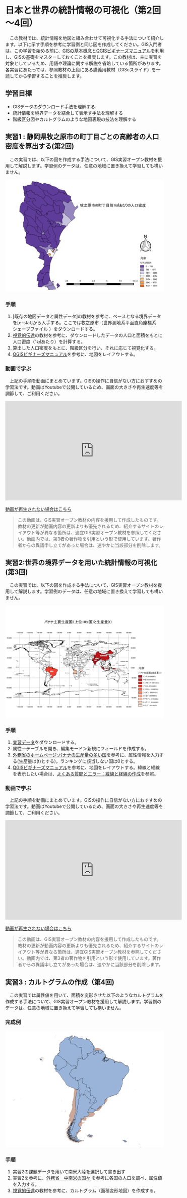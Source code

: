 # 日本と世界の統計情報の可視化（第2回～4回）
　この教材では、統計情報を地図と組み合わせて可視化する手法について紹介します。以下に示す手順を参考に学習例と同じ図を作成してください。GIS入門者は、この学習を始める前に、[GISの基本概念]と[QGISビギナーズマニュアル]を利用し、GISの基礎をマスターしておくことを推奨します。この教材は、主に実習を対象としているため、用語や理論に関する解説を省略している箇所があります。各実習にあたっては、参照教材の上段にある講義用教材（GIScスライド）を一読してから学習することを推奨します。

## 学習目標
- GISデータのダウンロード手法を理解する
- 統計情報を境界データを結合して表示す手法を理解する
- 階級区分図やカルトグラムのような地図表現の技法を理解する

## 実習1 : 静岡県牧之原市の町丁目ごとの高齢者の人口密度を算出する(第2回)
　この実習では、以下の図を作成する手法について、GIS実習オープン教材を援用して解説します。学習例のデータは、任意の地域に置き換えて学習しても構いません。

![統計](./img/toukei.png)

### 手順
1. [既存の地図データと属性データ]の教材を参考に、ベースとなる境界データを[e-stat]から入手する。ここでは牧之原市（世界測地系平面直角座標系　シェープファイル ）をダウンロードする。
2. [視覚的伝達]の教材を参考に、ダウンロードしたデータの人口と面積をもとに人口密度（1㎢あたり）を計算する。
3. 算出した人口密度をもとに、階級区分を行い、それに応じて視覚化する。
4. [QGISビギナーズマニュアル]を参考に、地図をレイアウトする。

### 動画で学ぶ
　上記の手順を動画にまとめています。GISの操作に自信がない方におすすめの学習法です。動画はYoutubeで公開しているため、画面の大きさや再生速度等を調節して、ご利用ください。

<div style = "text-align: center;">
<iframe width="560" height="315" src="https://www.youtube.com/embed/ACRC1SkGNSI" frameborder="0" allow="autoplay; encrypted-media" allowfullscreen></iframe></div>

[動画が再生されない場合はこちら](https://www.youtube.com/watch?v=ACRC1SkGNSI)

> この動画は、GIS実習オープン教材の内容を援用して作成したものです。教材の更新が動画内容の更新よりも優先されるため、紹介するサイトのレイアウト等が異なる箇所は、適宜GIS実習オープン教材を参照してください。動画内では、第3者の著作物を引用という形で使用しています。著作者からの異議申し立てがあった場合は、速やかに当該部分を削除します。

## 実習2:世界の境界データを用いた統計情報の可視化(第3回)
　この実習では、以下の図を作成する手法について、GIS実習オープン教材を援用して解説します。学習例のデータは、任意の地域に置き換えて学習しても構いません。

![統計](./img/toukei_w.png)

### 手順
1. [実習データ](https://github.com/gis-oer/datasets/raw/master/vector/world_ja.zip)をダウンロードする。
2. 属性―テーブルを開き、編集モード＞新規にフィールドを作成する。
3. [外務省のホームページ:バナナの生産量の多い国](https://www.mofa.go.jp/mofaj/kids/ranking/banana.html)を参考に、属性情報を入力する(生産量は(t)とする)。ランキングに該当しない国は0とする。
4. [QGISビギナーズマニュアル]を参考に、地図をレイアウトする。緯線と経線を表示したい場合は、[よくある質問とエラー：緯線と経線の作成](../よくある質問とエラー/よくある質問とエラー.md)を参照。

### 動画で学ぶ
　上記の手順を動画にまとめています。GISの操作に自信がない方におすすめの学習法です。動画はYoutubeで公開しているため、画面の大きさや再生速度等を調節して、ご利用ください。

<div style = "text-align: center;">
<iframe width="560" height="315" src="https://www.youtube.com/embed/ljT_Cxy56pg" frameborder="0" allow="autoplay; encrypted-media"
 allowfullscreen></iframe></div>

[動画が再生されない場合はこちら](https://www.youtube.com/watch?v=ljT_Cxy56pg)
> この動画は、GIS実習オープン教材の内容を援用して作成したものです。教材の更新が動画内容の更新よりも優先されるため、紹介するサイトのレイアウト等が異なる箇所は、適宜GIS実習オープン教材を参照してください。動画内では、第3者の著作物を引用という形で使用しています。著作者からの異議申し立てがあった場合は、速やかに当該部分を削除します。


## 実習3 : カルトグラムの作成（第4回)
　この実習では属性値を用いて、面積を変形させた以下のようなカルトグラムを作成する手法について、GIS実習オープン教材を援用して解説します。学習例のデータは、任意の地域に置き換えて学習しても構いません。

 ### 完成例

 ![cartogram](./img/toukei_c.png)

 ### 手順
 1. 実習2の課題データを用いて南米大陸を選択して書き出す
 2. 実習2を参考に、[外務省　中南米の国々 ](https://www.mofa.go.jp/mofaj/kids/ichiran/i_latinamerica.html)を参考に各国の人口を調べ、属性値を入力する。
 3. [視覚的伝達]の教材を参考に、カルトグラム（面積変形地図）を作成する。


[GISオープン教材について]:../README.md
[GIS実習用基礎教材一覧]:../README.md
[GISの基本概念]:../01_GISの基本概念/GISの基本概念.md
[QGISビギナーズマニュアル]:../QGISビギナーズマニュアル/QGISビギナーズマニュアル.md
[GRASSビギナーズマニュアル]:../GRASSビギナーズマニュアル/GRASSビギナーズマニュアル.md
[リモートセンシングとその解析]:../06_リモートセンシングとその解析/リモートセンシングとその解析.md
[既存データの地図データと属性データ]:../07_既存データの地図データと属性データ/既存データの地図データと属性データ.md
[空間データ]:../08_空間データ/空間データ.md
[空間データベース]:../09_空間データベース/空間データベース.md
[空間データの統合・修正]:../10_空間データの統合・修正/空間データの統合・修正.md
[基本的な空間解析]:../11_基本的な空間解析/基本的な空間解析.md
[ネットワーク分析]:../12_ネットワーク分析/ネットワーク分析.md
[領域分析]:../13_領域分析/領域分析.md
[点データの分析]:../14_点データの分析/点データの分析.md
[ラスタデータの分析]:../15_ラスタデータの分析/ラスタデータの分析.md
[傾向面分析]:../16_傾向面分析/傾向面分析.md
[空間的自己相関]:../17_空間的自己相関/空間的自己相関.md
[空間補間]:../18_空間補間/空間補間.md
[空間相関分析]:../19_空間相関分析/空間相関分析.md
[空間分析におけるスケール]:../20_空間分析におけるスケール/空間分析におけるスケール.md
[視覚的伝達]:../21_視覚的伝達/視覚的伝達.md
[参加型GISと社会貢献]:../26_参加型GISと社会貢献/参加型GISと社会貢献.md
[python初級]:../python初級/python初級.md
[インターネットの活用に関する教材]:../インターネットの活用/README.md
[Carto]:../インターネットの活用/Carto/Carto.md
[Cesium]:../インターネットの活用/Cesium/Cesium.md
[Googleマイマップ]:../インターネットの活用/Googleマイマップ/Googleマイマップ.md
[Leaflet]:../インターネットの活用/Leaflet/Leaflet.md
[ArcGIS API for JavaScript]:../インターネットの活用/arcgisapi4js/arcgisapi4js.md
[OpenLayers]:../インターネットの活用/OpenLayers/OpenLayers.md
[地理院地図]:../インターネットの活用/地理院地図/地理院地図.md
[D3.js]:../インターネットの活用/D3.js/D3.js.md
[GitHubビギナーズマニュアル]:../インターネットの活用/GitHubビギナーズマニュアル/GitHubビギナーズマニュアル.md
[CZML]:../インターネットの活用/CZML/CZML.md
[KML]:../インターネットの活用/KML/KML.md
[GeoJSON]:../インターネットの活用/GeoJSON/GeoJSON.md
[地図タイル（ラスタ）]:../インターネットの活用/rastertile/rastertile.md
[GISと関連した機材の活用]:../機材の活用/README.md
[UAV]:../機材の活用/UAV/uav.md
[3Dプリンタ]:../機材の活用/3Dプリンタ/3Dプリンタ.md
[スマートフォン]:../機材の活用/スマートフォン/スマートフォン.md
[タブレット]:../機材の活用/タブレット/タブレット.md
[課題ページ（全14回）]:../課題/README.md
[地形環境分析のためのQGIS入門]:../課題/1day実習コース/1day実習コース.md
[第1回・GIS入門]:../課題/課題_GIS入門.md
[第2回・既存データの地図データと属性データ]:../課題/課題_既存データの地図データと属性データ.md
[第3回・空間データ]:../課題/課題_空間データ.md
[第4回・空間データの統合・修正]:../課題/課題_空間データの統合・修正.md
[第5回・視覚的伝達]:../課題/課題_視覚的伝達.md
[第6回・基本的な空間解析]:../課題/課題_基本的な空間解析.md
[第7回・ネットワーク分析]:../課題/課題_ネットワーク分析.md
[第8回・領域分析]:../課題/課題_領域分析.md
[第9回・点データの分析]:../課題/課題_点データの分析.md
[第10回・空間データベース]:../課題/課題_空間データベース.md
[第11回・ラスタデータの分析]:../課題/課題_ラスタデータの分析.md
[第12回・空間補間]:../課題/課題_空間補間.md
[第13回・リモートセンシングとその解析]:../課題/課題_リモートセンシングとその解析.md
[第14回・参加型GISと社会貢献]:../課題/課題_参加型GISと社会貢献.md
[高校教員向け教材]:../高校教員向け教材/README.md
[日本と世界の統計情報の可視化]:../高校教員向け教材/日本と世界の統計情報の可視化.md
[地形と土地利用のオーバーレイ分析]:../高校教員向け教材/地形と土地利用のオーバーレイ分析.md
[衛星画像を用いた環境変化地図の作成]:../高校教員向け教材/衛星画像を用いた環境変化地図の作成.md
[身近な地域の調査のためのフィールドワーク]:../高校教員向け教材/fieldwork.md
[防災教育で利活用可能な簡易Web地図の作成]:../高校教員向け教材/webmap.md
[講義用教材]:../既存資料/README.md
[本プロジェクトについて]:../本プロジェクトについて.md
[利用規約]:../利用規約.md
[教材編集について]:../教材編集について.md
[その他のライセンスについて]:../その他のライセンスについて.md
[よくある質問とエラー]:../よくある質問とエラー/よくある質問とエラー.md
[用語集]:../用語集/用語集.md
